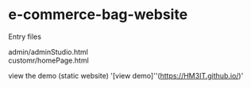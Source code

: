 # e-commerce-bag-website

Entry files

admin/adminStudio.html  <br/>
customr/homePage.html

view the demo (static website) 
'[view demo]''(https://HM3IT.github.io/)'
